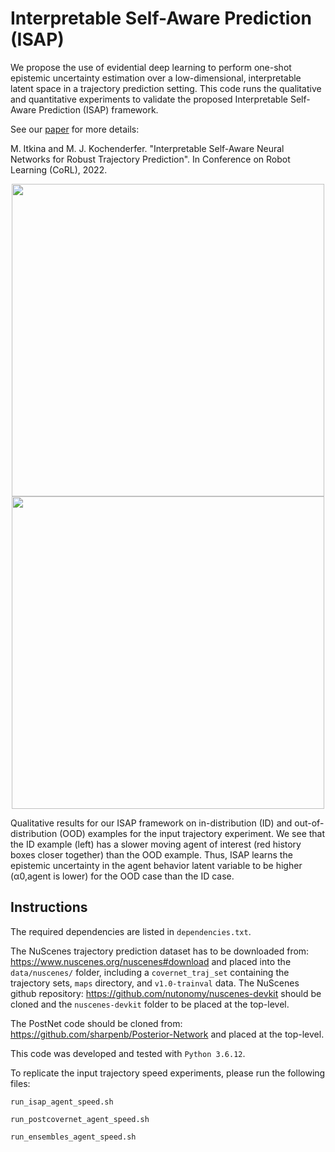 # Interpretable Self-Aware Prediction (ISAP)

We propose the use of evidential deep learning to perform one-shot epistemic uncertainty estimation over a low-dimensional, interpretable latent space in a trajectory prediction setting. This code runs the qualitative and quantitative experiments to validate the proposed Interpretable Self-Aware Prediction (ISAP) framework. 

See our [paper](https://arxiv.org/abs/2211.08701) for more details:

M. Itkina and M. J. Kochenderfer. "Interpretable Self-Aware Neural Networks for Robust Trajectory Prediction". In Conference on Robot Learning (CoRL), 2022. 

<p align="center">
<img src="https://user-images.githubusercontent.com/24766091/207967821-429d7b98-a3b3-4ff4-9ebf-f0280649d001.gif" width="500"> 
<img src="https://user-images.githubusercontent.com/24766091/207967836-6f6ad463-90ff-4a17-9aa3-ccb3f89211c6.gif" width="500">
</p>
Qualitative results for our ISAP framework on in-distribution (ID) and out-of-distribution (OOD) examples for the input trajectory experiment. We see that the ID example (left) has a slower moving agent of interest (red history boxes closer together) than the OOD example. Thus, ISAP learns the epistemic uncertainty in the agent behavior latent variable to be higher (α0,agent is lower) for the OOD case than the ID case. 

## Instructions

The required dependencies are listed in `dependencies.txt`.

The NuScenes trajectory prediction dataset has to be downloaded from: https://www.nuscenes.org/nuscenes#download and placed into the `data/nuscenes/` folder, including a `covernet_traj_set` containing the trajectory sets, `maps` directory, and `v1.0-trainval` data. The NuScenes github repository: https://github.com/nutonomy/nuscenes-devkit should be cloned and the `nuscenes-devkit` folder to be placed at the top-level.

The PostNet code should be cloned from: https://github.com/sharpenb/Posterior-Network and placed at the top-level.

This code was developed and tested with `Python 3.6.12`.

To replicate the input trajectory speed experiments, please run the following files: 

``run_isap_agent_speed.sh``

``run_postcovernet_agent_speed.sh``

``run_ensembles_agent_speed.sh``
